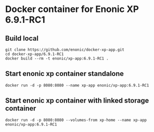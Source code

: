# Docker container for Enonic XP 6.9.1-RC1

## Build local

    git clone https://github.com/enonic/docker-xp-app.git
    cd docker-xp-app/6.9.1-RC1
    docker build --rm -t enonic/xp-app:6.9.1-RC1 .

## Start enonic xp container standalone

    docker run -d -p 8080:8080 --name xp-app enonic/xp-app:6.9.1-RC1

## Start enonic xp container with linked storage container

    docker run -d -p 8080:8080 --volumes-from xp-home --name xp-app enonic/xp-app:6.9.1-RC1
